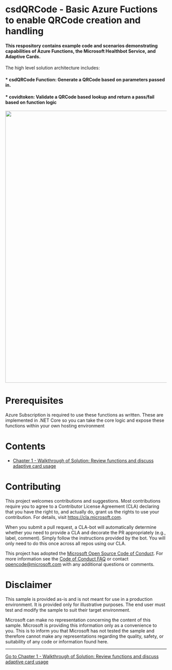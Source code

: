 # csdQRCode - Basic Azure Fuctions to enable QRCode creation and handling 

#### This respository contains example code and scenarios demonstrating capabilities of Azure Functions, the Microsoft Healthbot Service, and Adaptive Cards.

The high level solution architecture includes: 
#### * csdQRCode Function: Generate a QRCode based on parameters passed in.
#### * covidtoken: Validate a QRCode based lookup and return a pass/fail based on function logic

<center><img src="images//azure-api-fhir-paas.png" width="850"></center>

# Prerequisites
Azure Subscription is required to use these functions as written. These are implemented in .NET Core so you can take the core logic and expose these functions
within your own hosting environment

# Contents

* [Chapter 1 - Walkthrough of Solution: Review functions and discuss adaptive card usage](./Chapter1-Walkthrough/ReadMe.md)

# Contributing

This project welcomes contributions and suggestions.  Most contributions require you to agree to a Contributor License Agreement (CLA) declaring that you have the right to, and actually do, grant us the rights to use your contribution. For details, visit https://cla.microsoft.com.

When you submit a pull request, a CLA-bot will automatically determine whether you need to provide a CLA and decorate the PR appropriately (e.g., label, comment). Simply follow the instructions provided by the bot. You will only need to do this once across all repos using our CLA.

This project has adopted the [Microsoft Open Source Code of Conduct](https://opensource.microsoft.com/codeofconduct/). For more information see the [Code of Conduct FAQ](https://opensource.microsoft.com/codeofconduct/faq/) or contact [opencode@microsoft.com](mailto:opencode@microsoft.com) with any additional questions or comments.

# Disclaimer 

This sample is provided as-is and is not meant for use in a production environment. It is provided only for illustrative purposes. The end user must test and modify the sample to suit their target environment. 

Microsoft can make no representation concerning the content of this sample. Microsoft is providing this information only as a convenience to you. This is to inform you that Microsoft has not tested the sample and therefore cannot make any representations regarding the quality, safety, or suitability of any code or information found here.   

***

[Go to Chapter 1 - Walkthrough of Solution: Review functions and discuss adaptive card usage](./Chapter1-Walkthrough/ReadMe.md)

